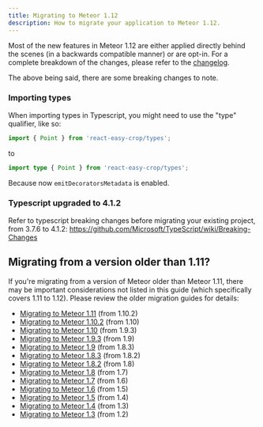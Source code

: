 ```yaml
---
title: Migrating to Meteor 1.12
description: How to migrate your application to Meteor 1.12.
---
```


Most of the new features in Meteor 1.12 are either applied directly behind the scenes (in a backwards compatible manner) or are opt-in. For a complete breakdown of the changes, please refer to the [changelog](http://docs.meteor.com/changelog.html).

The above being said, there are some breaking changes to note.

<h3 id="types-imports">Importing types</h3>

When importing types in Typescript, you might need to use the "type" qualifier, like so:
```js
import { Point } from 'react-easy-crop/types';
```
to
```ts
import type { Point } from 'react-easy-crop/types';
```
Because now `emitDecoratorsMetadata` is enabled.

<h3 id="typescript-upgrade">Typescript upgraded to 4.1.2</h3>

Refer to typescript breaking changes before migrating your existing project, from 3.7.6 to 4.1.2: https://github.com/Microsoft/TypeScript/wiki/Breaking-Changes

<h2 id="older-versions">Migrating from a version older than 1.11?</h2>

If you're migrating from a version of Meteor older than Meteor 1.11, there may be important considerations not listed in this guide (which specifically covers 1.11 to 1.12). Please review the older migration guides for details:

* [Migrating to Meteor 1.11](1.11-migration.html) (from 1.10.2)
* [Migrating to Meteor 1.10.2](1.10.2-migration.html) (from 1.10)
* [Migrating to Meteor 1.10](1.10-migration.html) (from 1.9.3)
* [Migrating to Meteor 1.9.3](1.9.3-migration.html) (from 1.9)
* [Migrating to Meteor 1.9](1.9-migration.html) (from 1.8.3)
* [Migrating to Meteor 1.8.3](1.8.3-migration.html) (from 1.8.2)
* [Migrating to Meteor 1.8.2](1.8.2-migration.html) (from 1.8)
* [Migrating to Meteor 1.8](1.8-migration.html) (from 1.7)
* [Migrating to Meteor 1.7](1.7-migration.html) (from 1.6)
* [Migrating to Meteor 1.6](1.6-migration.html) (from 1.5)
* [Migrating to Meteor 1.5](1.5-migration.html) (from 1.4)
* [Migrating to Meteor 1.4](1.4-migration.html) (from 1.3)
* [Migrating to Meteor 1.3](1.3-migration.html) (from 1.2)
